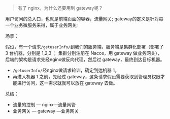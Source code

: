 >  有了 nginx，为什么还要用到 gateway呢？



用户访问的总入口，也就是前端页面的容器，流量网关; gateway的定义是针对每一个业务微服务来得，属于业务网关;

场景：

假设，有一个请求`/getuserInfo/`到我们的服务端，服务端是集群化部署（部署了 3 台机器，分别是 1,2,3 ； 集群分别注册在 Nacos，用 gateway 做业务网关），后端的架构是请求先经nginx做反向代理，然后过 gateway，最终到达目标机器。

- `/getuserInfo/`经nginx做请求轮训，确定到达机器 1。
- 再进入机器 1 之前，先经过 gateway，这条请求假设需要获取到管理员权限才能进行访问，这一需求就就可以放在 gateway 去做。



总结：

- 流量的控制 — nginx—流量网管
- 业务网关 — gateway —业务网关



